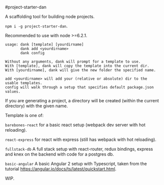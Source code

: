 #project-starter-dan

A scaffolding tool for building node projects.

```npm i -g project-starter-dan```.

Recommended to use with node >=6.2.1.

```
usage: dank [template] [yourdirname]
       dank add <yourdirname>
       dank config

Without any arguments, dank will prompt for a template to use.
With [template], dank will copy the template into the current dir.
With [yourdirname], dank will give the new folder the specified name.

add <yourdirname> will add your (relative or absolute) dir to the usable templates.
config will walk through a setup that specifies default package.json values.

```

If you are generating a project, a directory will be created (within the current directory) with the given name.

Template is one of:

```barebones-react``` for a basic react setup (webpack dev server with hot reloading).

```react-express``` for react with express (still has webpack with hot reloading).

```fullstack-db``` A full stack setup with react-router, redux bindings, express and knex on the backend with code for a postgres db.

```basic-angular``` A basic Angular 2 setup with Typescript, taken from the tutorial https://angular.io/docs/ts/latest/quickstart.html.

WIP.